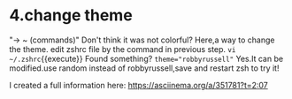 # 4.change theme

"-> ~ (commands)"
Don't think it was not colorful?
Here,a way to change the theme.
edit zshrc file by the command in previous step.
`vi ~/.zshrc`{{execute}}
Found something?
``theme="robbyrussell"``
Yes.It can be modified.use random instead of robbyrussell,save and restart zsh to try it!

I created a full information here: <https://asciinema.org/a/351781?t=2:07>
